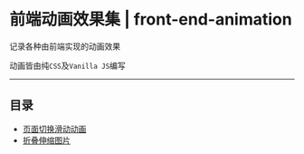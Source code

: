 # 前端动画效果集 | front-end-animation

记录各种由前端实现的动画效果

动画皆由纯`CSS`及`Vanilla JS`编写

******

## 目录

- [页面切换滑动动画](https://bhznjns.github.io/front-end-animations/templates/页面切换滑动动画/)
- [折叠伸缩图片](https://bhznjns.github.io/front-end-animations/templates/折叠伸缩图片/)
